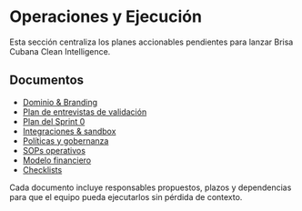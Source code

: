 # Operaciones y Ejecución

Esta sección centraliza los planes accionables pendientes para lanzar Brisa Cubana Clean Intelligence.

## Documentos

- [Dominio & Branding](domain-and-branding.md)
- [Plan de entrevistas de validación](interview-plan.md)
- [Plan del Sprint 0](sprint0-plan.md)
- [Integraciones & sandbox](integrations/sandbox-plan.md)
- [Políticas y gobernanza](policies/index.md)
- [SOPs operativos](sops/index.md)
- [Modelo financiero](finance/financial-model-outline.md)
- [Checklists](checklists/index.md)

Cada documento incluye responsables propuestos, plazos y dependencias para que el equipo pueda ejecutarlos sin pérdida de contexto.
